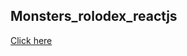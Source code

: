 ## Monsters_rolodex_reactjs

<a href="https://niyaj-kumanali.github.io/monsters_rolodex_reactjs/">Click here</a>